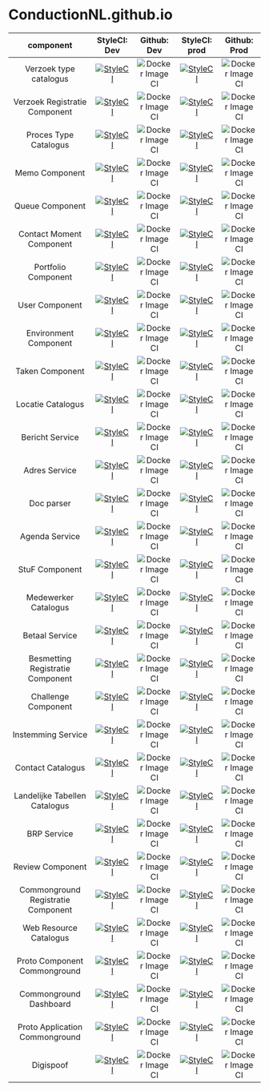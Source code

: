 # ConductionNL.github.io
|  component 	| StyleCI: Dev  	|  Github: Dev 	|   StyleCI: prod	|Github: Prod   	|
|:---:	|:---:	|:---:	|:---:	|:---:	|
|  Verzoek type catalogus 	|[![StyleCI](https://github.styleci.io/repos/210271092/shield?branch=development)](https://github.styleci.io/repos/210271092) 	|  ![Docker Image CI](https://github.com/ConductionNL/verzoektypecatalogus/workflows/Docker%20Image%20CI/badge.svg?branch=development)	| [![StyleCI](https://github.styleci.io/repos/210271092/shield?branch=master)](https://github.styleci.io/repos/210271092)  	|   ![Docker Image CI](https://github.com/ConductionNL/verzoektypecatalogus/workflows/Docker%20Image%20CI/badge.svg?branch=master)	|
|   Verzoek Registratie Component	|[![StyleCI](https://github.styleci.io/repos/198549754/shield?branch=development)](https://github.styleci.io/repos/198549754)   	|  ![Docker Image CI](https://github.com/ConductionNL/verzoekregistratiecomponent/workflows/Docker%20Image%20CI/badge.svg?branch=development) 	|   [![StyleCI](https://github.styleci.io/repos/198549754/shield?branch=master)](https://github.styleci.io/repos/198549754)	| ![Docker Image CI](https://github.com/ConductionNL/verzoekregistratiecomponent/workflows/Docker%20Image%20CI/badge.svg?branch=master)  	|
|   Proces Type Catalogus	|   [![StyleCI](https://github.styleci.io/repos/198549944/shield?branch=development)](https://github.styleci.io/repos/198549944)	|   ![Docker Image CI](https://github.com/ConductionNL/procestypecatalogus/workflows/Docker%20Image%20CI/badge.svg?branch=development)	|   [![StyleCI](https://github.styleci.io/repos/198549944/shield?branch=master)](https://github.styleci.io/repos/198549944)	|   ![Docker Image CI](https://github.com/ConductionNL/procestypecatalogus/workflows/Docker%20Image%20CI/badge.svg?branch=master)	|
|   Memo Component	|   [![StyleCI](https://github.styleci.io/repos/259932857/shield?branch=development)](https://github.styleci.io/repos/259932857)	|   ![Docker Image CI](https://github.com/ConductionNL/memo-component/workflows/Docker%20Image%20CI/badge.svg?branch=development)	|   [![StyleCI](https://github.styleci.io/repos/259932857/shield?branch=master)](https://github.styleci.io/repos/259932857)	|   ![Docker Image CI](https://github.com/ConductionNL/memo-component/workflows/Docker%20Image%20CI/badge.svg?branch=master)	|
|   Queue Component	|   [![StyleCI](https://github.styleci.io/repos/262041492/shield?branch=development)](https://github.styleci.io/repos/262041492)	|   ![Docker Image CI](https://github.com/ConductionNL/Queue-Component/workflows/Docker%20Image%20CI/badge.svg?branch=development)	|   [![StyleCI](https://github.styleci.io/repos/262041492/shield?branch=master)](https://github.styleci.io/repos/262041492)	|   ![Docker Image CI](https://github.com/ConductionNL/Queue-Component/workflows/Docker%20Image%20CI/badge.svg?branch=master)	|
|   Contact Moment Component	|   [![StyleCI](https://github.styleci.io/repos/262270870/shield?branch=development)](https://github.styleci.io/repos/262270870)	|   ![Docker Image CI](https://github.com/ConductionNL/ContactMoment-Component/workflows/Docker%20Image%20CI/badge.svg?branch=development)	|   [![StyleCI](https://github.styleci.io/repos/262270870/shield?branch=master)](https://github.styleci.io/repos/262270870)	|   ![Docker Image CI](https://github.com/ConductionNL/ContactMoment-Component/workflows/Docker%20Image%20CI/badge.svg?branch=master)	|
|   Portfolio Component	|   [![StyleCI](https://github.styleci.io/repos/260448733/shield?branch=development)](https://github.styleci.io/repos/260448733)	|  ![Docker Image CI](https://github.com/ConductionNL/portfolio-component/workflows/Docker%20Image%20CI/badge.svg?branch=development) 	|   [![StyleCI](https://github.styleci.io/repos/260448733/shield?branch=master)](https://github.styleci.io/repos/260448733)	|   ![Docker Image CI](https://github.com/ConductionNL/portfolio-component/workflows/Docker%20Image%20CI/badge.svg?branch=master)	|
|   User Component	|   [![StyleCI](https://github.styleci.io/repos/222616116/shield?branch=development)](https://github.styleci.io/repos/222616116)	| ![Docker Image CI](https://github.com/ConductionNL/user-component/workflows/Docker%20Image%20CI/badge.svg?branch=development)  	|   [![StyleCI](https://github.styleci.io/repos/222616116/shield?branch=master)](https://github.styleci.io/repos/222616116)	|   ![Docker Image CI](https://github.com/ConductionNL/user-component/workflows/Docker%20Image%20CI/badge.svg?branch=master)	|
|   Environment Component	|   [![StyleCI](https://github.styleci.io/repos/252478109/shield?branch=development)](https://github.styleci.io/repos/252478109)	|  ![Docker Image CI](https://github.com/ConductionNL/environment-component/workflows/Docker%20Image%20CI/badge.svg?branch=development) 	|   [![StyleCI](https://github.styleci.io/repos/252478109/shield?branch=master)](https://github.styleci.io/repos/252478109)	|   ![Docker Image CI](https://github.com/ConductionNL/environment-component/workflows/Docker%20Image%20CI/badge.svg?branch=master)	|
|   Taken Component	|   [![StyleCI](https://github.styleci.io/repos/260444947/shield?branch=development)](https://github.styleci.io/repos/260444947)	| ![Docker Image CI](https://github.com/ConductionNL/taken-component/workflows/Docker%20Image%20CI/badge.svg?branch=development)  	|   [![StyleCI](https://github.styleci.io/repos/260444947/shield?branch=master)](https://github.styleci.io/repos/260444947)	|  ![Docker Image CI](https://github.com/ConductionNL/taken-component/workflows/Docker%20Image%20CI/badge.svg?branch=master) 	|
|   Locatie Catalogus	|  [![StyleCI](https://github.styleci.io/repos/206144429/shield?branch=development)](https://github.styleci.io/repos/206144429) 	|   ![Docker Image CI](https://github.com/ConductionNL/locatiecatalogus/workflows/Docker%20Image%20CI/badge.svg?branch=development)	|   [![StyleCI](https://github.styleci.io/repos/206144429/shield?branch=master)](https://github.styleci.io/repos/206144429)	| ![Docker Image CI](https://github.com/ConductionNL/locatiecatalogus/workflows/Docker%20Image%20CI/badge.svg?branch=master)  	|
|   Bericht Service	|   [![StyleCI](https://github.styleci.io/repos/206144502/shield?branch=development)](https://github.styleci.io/repos/206144502)	|  ![Docker Image CI](https://github.com/ConductionNL/berichtservice/workflows/Docker%20Image%20CI/badge.svg?branch=development) 	|   [![StyleCI](https://github.styleci.io/repos/206144502/shield?branch=master)](https://github.styleci.io/repos/206144502)	|   ![Docker Image CI](https://github.com/ConductionNL/berichtservice/workflows/Docker%20Image%20CI/badge.svg?branch=master)	|
|   Adres Service	|   [![StyleCI](https://github.styleci.io/repos/198549517/shield?branch=development)](https://github.styleci.io/repos/198549517)	|![Docker Image CI](https://github.com/ConductionNL/adresservice/workflows/Docker%20Image%20CI/badge.svg?branch=development)   	|   [![StyleCI](https://github.styleci.io/repos/198549517/shield?branch=master)](https://github.styleci.io/repos/198549517)	|![Docker Image CI](https://github.com/ConductionNL/adresservice/workflows/Docker%20Image%20CI/badge.svg?branch=master)   	|
|   Doc parser	|   [![StyleCI](https://github.styleci.io/repos/235730570/shield?branch=development)](https://github.styleci.io/repos/235730570)	|![Docker Image CI](https://github.com/ConductionNL/docparser/workflows/Docker%20Image%20CI/badge.svg?branch=development)   	|   [![StyleCI](https://github.styleci.io/repos/235730570/shield?branch=master)](https://github.styleci.io/repos/235730570)	|![Docker Image CI](https://github.com/ConductionNL/docparser/workflows/Docker%20Image%20CI/badge.svg?branch=master)   	|
|   Agenda Service	|   [![StyleCI](https://github.styleci.io/repos/206144508/shield?branch=development)](https://github.styleci.io/repos/206144508)	|![Docker Image CI](https://github.com/ConductionNL/agendaservice/workflows/Docker%20Image%20CI/badge.svg?branch=development)   	|   [![StyleCI](https://github.styleci.io/repos/206144508/shield?branch=master)](https://github.styleci.io/repos/206144508)	|![Docker Image CI](https://github.com/ConductionNL/agendaservice/workflows/Docker%20Image%20CI/badge.svg?branch=master)   	|
|   StuF Component	|   [![StyleCI](https://github.styleci.io/repos/206148674/shield?branch=development)](https://github.styleci.io/repos/206148674)	|![Docker Image CI](https://github.com/ConductionNL/stufservice/workflows/Docker%20Image%20CI/badge.svg?branch=development)   	|   [![StyleCI](https://github.styleci.io/repos/206148674/shield?branch=master)](https://github.styleci.io/repos/206148674)	|![Docker Image CI](https://github.com/ConductionNL/stufservice/workflows/Docker%20Image%20CI/badge.svg?branch=master)   	|
|   Medewerker Catalogus	|   [![StyleCI](https://github.styleci.io/repos/206144408/shield?branch=development)](https://github.styleci.io/repos/206144408)	|![Docker Image CI](https://github.com/ConductionNL/medewerkercatalogus/workflows/Docker%20Image%20CI/badge.svg?branch=development)   	|   [![StyleCI](https://github.styleci.io/repos/206144408/shield?branch=master)](https://github.styleci.io/repos/206144408)	|![Docker Image CI](https://github.com/ConductionNL/medewerkercatalogus/workflows/Docker%20Image%20CI/badge.svg?branch=master)   	|
|   Betaal Service	|   [![StyleCI](https://github.styleci.io/repos/206145303/shield?branch=development)](https://github.styleci.io/repos/206145303)	|![Docker Image CI](https://github.com/ConductionNL/betaalservice/workflows/Docker%20Image%20CI/badge.svg?branch=development)   	|   [![StyleCI](https://github.styleci.io/repos/206145303/shield?branch=master)](https://github.styleci.io/repos/206145303)	|![Docker Image CI](https://github.com/ConductionNL/betaalservice/workflows/Docker%20Image%20CI/badge.svg?branch=master)   	|
|   Besmetting Registratie Component	|   [![StyleCI](https://github.styleci.io/repos/255544524/shield?branch=development)](https://github.styleci.io/repos/255544524)	|![Docker Image CI](https://github.com/ConductionNL/besmettingregistratiecomponent/workflows/Docker%20Image%20CI/badge.svg?branch=development)   	| [![StyleCI](https://github.styleci.io/repos/255544524/shield?branch=master)](https://github.styleci.io/repos/255544524)  	|![Docker Image CI](https://github.com/ConductionNL/besmettingregistratiecomponent/workflows/Docker%20Image%20CI/badge.svg?branch=master)   	|
|   Challenge Component	|   [![StyleCI](https://github.styleci.io/repos/255577421/shield?branch=development)](https://github.styleci.io/repos/255577421)	|![Docker Image CI](https://github.com/ConductionNL/Challenge-component/workflows/Docker%20Image%20CI/badge.svg?branch=development)   	|   [![StyleCI](https://github.styleci.io/repos/255577421/shield?branch=master)](https://github.styleci.io/repos/255577421)	|![Docker Image CI](https://github.com/ConductionNL/Challenge-component/workflows/Docker%20Image%20CI/badge.svg?branch=master)   	|
|   Instemming Service	|   [![StyleCI](https://github.styleci.io/repos/210753780/shield?branch=development)](https://github.styleci.io/repos/210753780)	|![Docker Image CI](https://github.com/ConductionNL/instemmingservice/workflows/Docker%20Image%20CI/badge.svg?branch=development)   	|   [![StyleCI](https://github.styleci.io/repos/210753780/shield?branch=master)](https://github.styleci.io/repos/210753780)	|![Docker Image CI](https://github.com/ConductionNL/instemmingservice/workflows/Docker%20Image%20CI/badge.svg?branch=master)   	|
|   Contact Catalogus	|   [![StyleCI](https://github.styleci.io/repos/206145398/shield?branch=development)](https://github.styleci.io/repos/206145398)	|![Docker Image CI](https://github.com/ConductionNL/contactcatalogus/workflows/Docker%20Image%20CI/badge.svg?branch=development)   	|   [![StyleCI](https://github.styleci.io/repos/206145398/shield?branch=master)](https://github.styleci.io/repos/206145398)	|![Docker Image CI](https://github.com/ConductionNL/contactcatalogus/workflows/Docker%20Image%20CI/badge.svg?branch=master)   	|
|   Landelijke Tabellen Catalogus	|  [![StyleCI](https://github.styleci.io/repos/206147743/shield?branch=development)](https://github.styleci.io/repos/206147743) 	|![Docker Image CI](https://github.com/ConductionNL/landelijketabellencatalogus/workflows/Docker%20Image%20CI/badge.svg?branch=development)   	|   [![StyleCI](https://github.styleci.io/repos/206147743/shield?branch=master)](https://github.styleci.io/repos/206147743)	|![Docker Image CI](https://github.com/ConductionNL/landelijketabellencatalogus/workflows/Docker%20Image%20CI/badge.svg?branch=master)   	|
|   BRP Service	|   [![StyleCI](https://github.styleci.io/repos/204954539/shield?branch=development)](https://github.styleci.io/repos/204954539)	|![Docker Image CI](https://github.com/ConductionNL/brpservice/workflows/Docker%20Image%20CI/badge.svg?branch=development)   	|   [![StyleCI](https://github.styleci.io/repos/204954539/shield?branch=master)](https://github.styleci.io/repos/204954539)	|![Docker Image CI](https://github.com/ConductionNL/brpservice/workflows/Docker%20Image%20CI/badge.svg?branch=master)   	|
|   Review Component	|   [![StyleCI](https://github.styleci.io/repos/235730051/shield?branch=development)](https://github.styleci.io/repos/235730051)	|![Docker Image CI](https://github.com/ConductionNL/review-component/workflows/Docker%20Image%20CI/badge.svg?branch=development)   	|  [![StyleCI](https://github.styleci.io/repos/235730051/shield?branch=master)](https://github.styleci.io/repos/235730051) 	|![Docker Image CI](https://github.com/ConductionNL/review-component/workflows/Docker%20Image%20CI/badge.svg?branch=master)   	|
|   Commonground Registratie Component	|   [![StyleCI](https://github.styleci.io/repos/211273661/shield?branch=development)](https://github.styleci.io/repos/211273661)	|![Docker Image CI](https://github.com/ConductionNL/Commongroundregistratiecomponent/workflows/Docker%20Image%20CI/badge.svg?branch=development)   	|   [![StyleCI](https://github.styleci.io/repos/211273661/shield?branch=master)](https://github.styleci.io/repos/211273661)	|![Docker Image CI](https://github.com/ConductionNL/Commongroundregistratiecomponent/workflows/Docker%20Image%20CI/badge.svg?branch=master)   	|
|   Web Resource Catalogus	|  [![StyleCI](https://github.styleci.io/repos/206145646/shield?branch=development)](https://github.styleci.io/repos/206145646) 	|![Docker Image CI](https://github.com/ConductionNL/webresourcecatalogus/workflows/Docker%20Image%20CI/badge.svg?branch=development)   	|   [![StyleCI](https://github.styleci.io/repos/206145646/shield?branch=master)](https://github.styleci.io/repos/206145646)	|![Docker Image CI](https://github.com/ConductionNL/webresourcecatalogus/workflows/Docker%20Image%20CI/badge.svg?branch=master)   	|
|   Proto Component Commonground	|  [![StyleCI](https://github.styleci.io/repos/198371552/shield?branch=development)](https://github.styleci.io/repos/198371552) 	|![Docker Image CI](https://github.com/ConductionNL/Proto-component-commonground/workflows/Docker%20Image%20CI/badge.svg?branch=development)   	|   [![StyleCI](https://github.styleci.io/repos/198371552/shield?branch=master)](https://github.styleci.io/repos/198371552)	|![Docker Image CI](https://github.com/ConductionNL/Proto-component-commonground/workflows/Docker%20Image%20CI/badge.svg?branch=master)   	|
|   Commonground Dashboard  |   [![StyleCI](https://github.styleci.io/repos/231819815/shield?branch=development)](https://github.styleci.io/repos/231819815)  |![Docker Image CI](https://github.com/ConductionNL/commonground-dashboard/workflows/Docker%20Image%20CI/badge.svg?branch=development)     |  [![StyleCI](https://github.styleci.io/repos/231819815/shield?branch=master)](https://github.styleci.io/repos/231819815)   |![Docker Image CI](https://github.com/ConductionNL/commonground-dashboard/workflows/Docker%20Image%20CI/badge.svg?branch=master)     |
|  Proto Application Commonground   |  [![StyleCI](https://github.styleci.io/repos/221635255/shield?branch=development)](https://github.styleci.io/repos/221635255)   |![Docker Image CI](https://github.com/ConductionNL/proto-application-commonground/workflows/Docker%20Image%20CI/badge.svg?branch=development)     |  [![StyleCI](https://github.styleci.io/repos/221635255/shield?branch=master)](https://github.styleci.io/repos/221635255)   |![Docker Image CI](https://github.com/ConductionNL/proto-application-commonground/workflows/Docker%20Image%20CI/badge.svg?branch=master)     |
|   Digispoof  |  [![StyleCI](https://github.styleci.io/repos/244861540/shield?branch=development)](https://github.styleci.io/repos/244861540)   |![Docker Image CI](https://github.com/ConductionNL/digispoof/workflows/Docker%20Image%20CI/badge.svg?branch=development)     |  [![StyleCI](https://github.styleci.io/repos/244861540/shield?branch=master)](https://github.styleci.io/repos/244861540)   |![Docker Image CI](https://github.com/ConductionNL/digispoof/workflows/Docker%20Image%20CI/badge.svg?branch=master)     |


